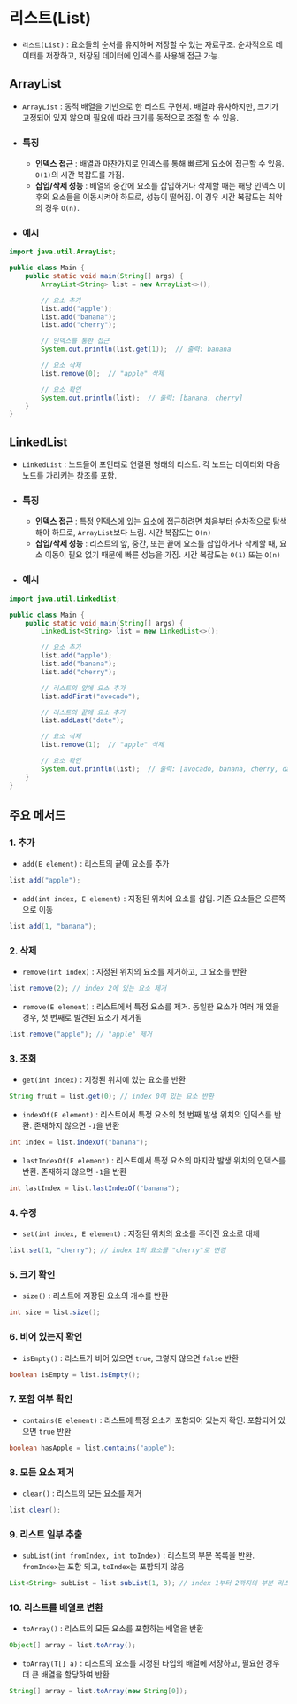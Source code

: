 # 리스트(List)
- `리스트(List)` : 요소들의 순서를 유지하며 저장할 수 있는 자료구조. 순차적으로 데이터를 저장하고, 저장된 데이터에 인덱스를 사용해 접근 가능.

## ArrayList
- `ArrayList` : 동적 배열을 기반으로 한 리스트 구현체. 배열과 유사하지만, 크기가 고정되어 있지 않으며 필요에 따라 크기를 동적으로 조절 할 수 있음.
- ### 특징
  - **인덱스 접근** : 배열과 마찬가지로 인덱스를 통해 빠르게 요소에 접근할 수 있음. `O(1)`의 시간 복잡도를 가짐.
  - **삽입/삭제 성능** : 배열의 중간에 요소를 삽입하거나 삭제할 때는 해당 인덱스 이후의 요소들을 이동시켜야 하므로, 성능이 떨어짐. 이 경우 시간 복잡도는 최악의 경우 `O(n)`.

- ### 예시
```java
import java.util.ArrayList;

public class Main {
    public static void main(String[] args) {
        ArrayList<String> list = new ArrayList<>();

        // 요소 추가
        list.add("apple");
        list.add("banana");
        list.add("cherry");

        // 인덱스를 통한 접근
        System.out.println(list.get(1));  // 출력: banana

        // 요소 삭제
        list.remove(0);  // "apple" 삭제

        // 요소 확인
        System.out.println(list);  // 출력: [banana, cherry]
    }
}
```

## LinkedList
- `LinkedList` : 노드들이 포인터로 연결된 형태의 리스트. 각 노드는 데이터와 다음 노드를 가리키는 참조를 포함.
- ### 특징
  - **인덱스 접근** : 특정 인덱스에 있는 요소에 접근하려면 처음부터 순차적으로 탐색해야 하므로, `ArrayList`보다 느림. 시간 복잡도는 `O(n)`
  - **삽입/삭제 성능** : 리스트의 앞, 중간, 또는 끝에 요소를 삽입하거나 삭제할 때, 요소 이동이 필요 없기 때문에 빠른 성능을 가짐. 시간 복잡도는 `O(1)` 또는 `O(n)`

- ### 예시
```java
import java.util.LinkedList;

public class Main {
    public static void main(String[] args) {
        LinkedList<String> list = new LinkedList<>();

        // 요소 추가
        list.add("apple");
        list.add("banana");
        list.add("cherry");

        // 리스트의 앞에 요소 추가
        list.addFirst("avocado");

        // 리스트의 끝에 요소 추가
        list.addLast("date");

        // 요소 삭제
        list.remove(1);  // "apple" 삭제

        // 요소 확인
        System.out.println(list);  // 출력: [avocado, banana, cherry, date]
    }
}
```

## 주요 메서드
### 1. 추가
- `add(E element)` : 리스트의 끝에 요소를 추가
```java
list.add("apple");
```
- `add(int index, E element)` : 지정된 위치에 요소를 삽입. 기존 요소들은 오른쪽으로 이동
```java
list.add(1, "banana");
```

### 2. 삭제
- `remove(int index)` : 지정된 위치의 요소를 제거하고, 그 요소를 반환
```java
list.remove(2); // index 2에 있는 요소 제거
```
- `remove(E element)` : 리스트에서 특정 요소를 제거. 동일한 요소가 여러 개 있을 경우, 첫 번째로 발견된 요소가 제거됨
```java
list.remove("apple"); // "apple" 제거
```

### 3. 조회
- `get(int index)` : 지정된 위치에 있는 요소를 반환
```java
String fruit = list.get(0); // index 0에 있는 요소 반환
```
- `indexOf(E element)` : 리스트에서 특정 요소의 첫 번째 발생 위치의 인덱스를 반환. 존재하지 않으면 `-1`을 반환
```java
int index = list.indexOf("banana");
```
- `lastIndexOf(E element)` : 리스트에서 특정 요소의 마지막 발생 위치의 인덱스를 반환. 존재하지 않으면 `-1`을 반환
```java
int lastIndex = list.lastIndexOf("banana");
```

### 4. 수정
- `set(int index, E element)` : 지정된 위치의 요소를 주어진 요소로 대체
```java
list.set(1, "cherry"); // index 1의 요소를 "cherry"로 변경
```

### 5. 크기 확인
- `size()` : 리스트에 저장된 요소의 개수를 반환
```java
int size = list.size();
```

### 6. 비어 있는지 확인
- `isEmpty()` : 리스트가 비어 있으면 `true`, 그렇지 않으면 `false` 반환
```java
boolean isEmpty = list.isEmpty();
```

### 7. 포함 여부 확인
- `contains(E element)` : 리스트에 특정 요소가 포함되어 있는지 확인. 포함되어 있으면 `true` 반환
```java
boolean hasApple = list.contains("apple");
```

### 8. 모든 요소 제거
- `clear()` : 리스트의 모든 요소를 제거
```java
list.clear();
```

### 9. 리스트 일부 추출
- `subList(int fromIndex, int toIndex)` : 리스트의 부분 목록을 반환. `fromIndex`는 포함 되고, `toIndex`는 포함되지 않음
```java
List<String> subList = list.subList(1, 3); // index 1부터 2까지의 부분 리스트 반환
```

### 10. 리스트를 배열로 변환
- `toArray()` : 리스트의 모든 요소를 포함하는 배열을 반환
```java
Object[] array = list.toArray();
```
- `toArray(T[] a)` : 리스트의 요소를 지정된 타입의 배열에 저장하고, 필요한 경우 더 큰 배열을 할당하여 반환
```java
String[] array = list.toArray(new String[0]);
```
